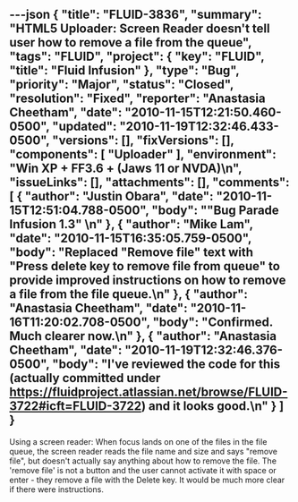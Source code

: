 ---json
{
  "title": "FLUID-3836",
  "summary": "HTML5 Uploader: Screen Reader doesn't tell user how to remove a file from the queue",
  "tags": "FLUID",
  "project": {
    "key": "FLUID",
    "title": "Fluid Infusion"
  },
  "type": "Bug",
  "priority": "Major",
  "status": "Closed",
  "resolution": "Fixed",
  "reporter": "Anastasia Cheetham",
  "date": "2010-11-15T12:21:50.460-0500",
  "updated": "2010-11-19T12:32:46.433-0500",
  "versions": [],
  "fixVersions": [],
  "components": [
    "Uploader"
  ],
  "environment": "Win XP + FF3.6 + (Jaws 11 or NVDA)\n",
  "issueLinks": [],
  "attachments": [],
  "comments": [
    {
      "author": "Justin Obara",
      "date": "2010-11-15T12:51:04.788-0500",
      "body": "\"Bug Parade Infusion 1.3\"&#x20;\n"
    },
    {
      "author": "Mike Lam",
      "date": "2010-11-15T16:35:05.759-0500",
      "body": "Replaced \"Remove file\" text with \"Press delete key to remove file from queue\" to provide improved instructions on how to remove a file from the file queue.\n"
    },
    {
      "author": "Anastasia Cheetham",
      "date": "2010-11-16T11:20:02.708-0500",
      "body": "Confirmed. Much clearer now.\n"
    },
    {
      "author": "Anastasia Cheetham",
      "date": "2010-11-19T12:32:46.376-0500",
      "body": "I've reviewed the code for this (actually committed under <https://fluidproject.atlassian.net/browse/FLUID-3722#icft=FLUID-3722>) and it looks good.\n"
    }
  ]
}
---
Using a screen reader: When focus lands on one of the files in the file queue, the screen reader reads the file name and size and says "remove file", but doesn't actually say anything about how to remove the file. The 'remove file' is not a button and the user cannot activate it with space or enter - they remove a file with the Delete key. It would be much more clear if there were instructions.

        